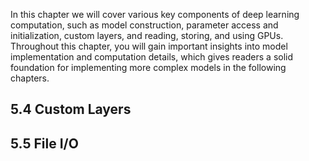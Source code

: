  In this chapter we will cover various key components of deep learning
computation, such as model construction, parameter access and initialization, custom layers, and reading,
storing, and using GPUs. Throughout this chapter, you will gain important insights into model implementation and computation details, which gives readers a solid foundation for implementing more complex
models in the following chapters.

## 5.4 Custom Layers
## 5.5 File I/O

